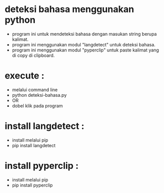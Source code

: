 # deteksi bahasa menggunakan python

- program ini untuk mendeteksi bahasa dengan masukan string berupa kalimat.
- program ini menggunakan modul "langdetect" untuk deteksi bahasa.
- program ini menggunakan modul "pyperclip" untuk paste kalimat yang di copy di clipboard.

# execute :
- melalui command line
- python deteksi-bahasa.py
- OR
- dobel klik pada program

# install langdetect :
- install melalui pip
- pip install langdetect

# install pyperclip :
- install melalui pip
- pip install pyperclip
